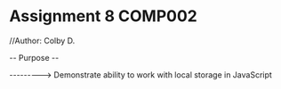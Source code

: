 # Assignment 8 COMP002

//Author: Colby D.

-- Purpose --

---------> Demonstrate ability to work with local storage in JavaScript